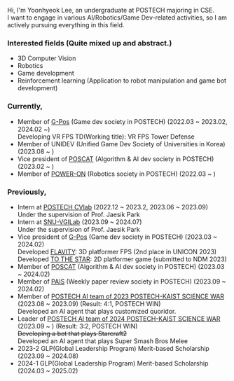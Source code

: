 
Hi, I'm Yoonhyeok Lee, an undergraduate at POSTECH majoring in CSE.  
I want to engage in various AI/Robotics/Game Dev-related activities, so I am actively pursuing everything in this field.    


### Interested fields (Quite mixed up and abstract.)
- 3D Computer Vision
- Robotics
- Game development
- Reinforcement learning (Application to robot manipulation and game bot development)


### Currently,
- Member of [G-Pos](https://gpos.postech.ac.kr/wordpress/) (Game dev society in POSTECH) (2022.03 ~ 2023.02, 2024.02 ~)  
  Developing VR FPS TD(Working title): VR FPS Tower Defense    
- Member of UNIDEV (Unified Game Dev Society of Universities in Korea) (2023.08 ~ )
- Vice president of [POSCAT](https://popo.poapper.club/club/introduce/study/POSCAT) (Algorithm & AI dev society in POSTECH) (2023.02 ~ )  
- Member of [POWER-ON](https://poweron.club/project) (Robotics society in POSTECH) (2022.03 ~ )   

  
### Previously,
- Intern at [POSTECH CVlab](https://cvlab.postech.ac.kr/lab/) (2022.12 ~ 2023.2, 2023.06 ~ 2023.09)  
  Under the supervision of Prof. Jaesik Park
- Intern at [SNU-VGILab](https://jaesik.info/lab) (2023.09 ~ 2024.07)  
  Under the supervision of Prof. Jaesik Park  
- Vice president of [G-Pos](https://gpos.postech.ac.kr/wordpress/) (Game dev society in POSTECH) (2023.03 ~ 2024.02)  
  Developed [FLAVITY](https://github.com/GPOS-Gamemakers-in-POSTECH/GPOS-2023-FLAVITY): 3D platformer FPS (2nd place in UNICON 2023)  
  Developed [TO THE STAR](https://github.com/GPOS-Gamemakers-in-POSTECH/GPOS-2024-to-the-STAR): 2D platformer game (submitted to NDM 2023)  
- Member of [POSCAT](https://popo.poapper.club/club/introduce/study/POSCAT) (Algorithm & AI dev society in POSTECH) (2023.03 ~ 2024.02)
- Member of [PAIS](https://github.com/POSTECH-PAIS) (Weekly paper review society in POSTECH) (2023.09 ~ 2024.02)
- Member of [POSTECH AI team of 2023 POSTECH-KAIST SCIENCE WAR](https://github.com/2023-poka-science-war-ai) (2023.08 ~ 2023.09) (Result: 4:1, POSTECH WIN)  
  Developed an AI agent that plays customized quoridor.  
- Leader of [POSTECH AI team of 2024 POSTECH-KAIST SCIENCE WAR](https://github.com/2024-poka-science-war-ai) (2023.09 ~ ) (Result: 3:2, POSTECH WIN)  
  ~~Developing a bot that plays Starcraft2~~  
  Developed an AI agent that plays Super Smash Bros Melee  
- 2023-2 GLP(Global Leadership Program) Merit-based Scholarship (2023.09 ~ 2024.08)
- 2024-1 GLP(Global Leadership Program) Merit-based Scholarship (2024.03 ~ 2025.02)

<!--
**a-nodi/a-nodi** is a ✨ _special_ ✨ repository because its `README.md` (this file) appears on your GitHub profile.

Here are some ideas to get you started:

- 🔭 I’m currently working on ...
- 🌱 I’m currently learning ...
- 👯 I’m looking to collaborate on ...
- 🤔 I’m looking for help with ...
- 💬 Ask me about ...
- 📫 How to reach me: ...
- 😄 Pronouns: ...
- ⚡ Fun fact: ...
-->
